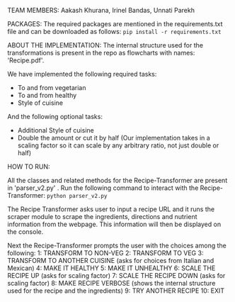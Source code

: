 TEAM MEMBERS: Aakash Khurana, Irinel Bandas, Unnati Parekh

PACKAGES: 
The required packages are mentioned in the requirements.txt file and can be downloaded as follows:
```pip install -r requirements.txt```

ABOUT THE IMPLEMENTATION:
The internal structure used for the transformations is present in the repo as flowcharts with names: 'Recipe.pdf'.

We have implemented the following required tasks:
* To and from vegetarian 
* To and from healthy 
* Style of cuisine

And the following optional tasks:
* Additional Style of cuisine 
* Double the amount or cut it by half (Our implementation takes in a scaling factor so it can scale by any arbitrary ratio, not just double or half)

HOW TO RUN:

All the classes and related methods for the Recipe-Transformer are present in 'parser_v2.py' . Run the following command to interact with the Recipe-Transformer:
```python parser_v2.py```

The Recipe Transformer asks user to input a recipe URL and it runs the scraper module to scrape the ingredients, directions and nutrient information from the webpage. This information will then be displayed on the console.

Next the Recipe-Transformer prompts the user with the choices among the following:
1: TRANSFORM TO NON-VEG
2: TRANSFORM TO VEG
3: TRANSFORM TO ANOTHER CUISINE (asks for choices from Italian and Mexican)
4: MAKE IT HEALTHY
5: MAKE IT UNHEALTHY
6: SCALE THE RECIPE UP (asks for scaling factor)
7: SCALE THE RECIPE DOWN (asks for scaling factor)
8: MAKE RECIPE VERBOSE (shows the internal structure used for the recipe and the ingredients)
9: TRY ANOTHER RECIPE
10: EXIT
